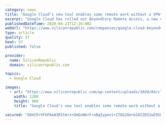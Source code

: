 ```yaml
---
category: news
title: "Google Cloud’s new tool enables some remote work without a VPN"
excerpt: "Google Cloud has rolled out BeyondCorp Remote Access, a new cloud solution that removes the need to supply workers with a VPN to access internal web apps."
publishedDateTime: 2020-04-21T12:16:00Z
webUrl: "https://www.siliconrepublic.com/companies/google-cloud-beyondcorp-remote-access-no-vpn"
type: article
quality: 37
heat: 37
published: false

provider:
  name: SiliconRepublic
  domain: siliconrepublic.com

topics:
  - Google Cloud

images:
  - url: "https://www.siliconrepublic.com/wp-content/uploads/2020/04/cloud.png"
    width: 1200
    height: 900
    title: "Google Cloud’s new tool enables some remote work without a VPN"

secured: "D8XCRrVFkPAeW3RStA+x+UmDxN6+F+oBqIypeni+ITQG2Qe+b10IZO52wE9S0RvrwQzrt+NltV5sFjY3mLWO4HT5CD5uba0zSvFJVZNERY6hpNczEHSeA9zmgdlC6HfqFt4MXQst9/EgixfPuCdpfAH7BtJMeq5J+m27OMyuxyMrz1ArkxpxpircGOSZuaXx/8T3gB1z7039j/UETWXMgRJfzLMxEvmNMXHdPvfqw0WB1vShFHqiPHizHBHJf+/20b7O9zMhRpK4+XPZBWrwiABlyOuooZdvJ0btHrGCGNQLu8v9eRjmKSKM5l+M8deb;Y8/jeSnK2pCfnaJ+dKoJNQ=="
---
```


